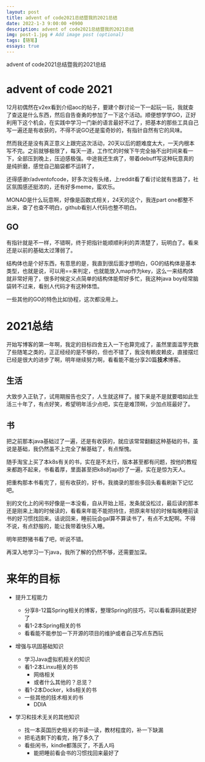 ```yaml
---
layout: post
title: advent of code2021总结暨我的2021总结
date: 2022-1-3 9:00:00 +0900
description: advent of code2021总结暨我的2021总结
img: post-1.jpg # Add image post (optional)
tags: [随笔]
essays: true  
---
```


advent of code2021总结暨我的2021总结

# advent of code 2021

12月初偶然在v2ex看到介绍aoc的帖子，要建个群讨论一下一起玩一玩，我就查了查这是什么东西，然后自告奋勇的参加了一下这个活动。顺便想学学GO，正好利用下这个机会，在实践中学习一门新的语言最好不过了，把基本的那些工具自己写一遍还是有收获的，不得不说GO还是蛮奇妙的，有指针自然有它的风味。

然而我还是没有真正意义上跟完这次活动，20天以后的题难度太大，一天内根本写不完。之前就够极限了，每天一道，工作忙的时候下午完全抽不出时间来看一下，全部压到晚上，压迫感极强。中途我还生病了，带着debuff写这种玩意真的是纯折磨，感觉自己脑袋都不运转了，

还得感谢r/adventofcode，好多次没有头绪，上reddit看了看讨论就有思路了，社区氛围感还挺浓的，还有好多meme，蛮欢乐。

MONAD是什么玩意啊，好像是函数式相关，24天的这个，我连part one都整不出来，查了也查不明白，github看别人代码也整不明白。

## GO

有指针就是不一样，不错啊，终于把指针能顺顺利利的弄清楚了，玩明白了。看来还是以前的基础太过薄弱了。

结构体也是个好东西，有意思的是，我直到很后面才想明白，GO的结构体是基本类型，也就是说，可以用==来判定，也就能放入map作为key，这么一来结构体就非常好用了，很多时候定义点简单的结构体能帮好多忙，我这种java boy经常脑袋转不过来，看别人代码才有这种体悟。

一些其他的GO的特色比如协程，这次都没用上。

# 2021总结

开始写博客的第一年啊，我定的目标四舍五入一下也算完成了，虽然里面滥竽充数了些随笔之类的，正正经经的是不够的，但也不错了，我没有赖皮赖皮，直接摆烂已经是很大的进步了啊，明年继续努力啊，看看能不能分享20篇**技术**博客。

## 生活

大致步入正轨了，试用期报告也交了，人生就这样了。接下来是不是就要唱如此生活三十年了，有点好笑，希望明年活少点吧，实在是难顶啊，少加点班最好了。

## 书

把之前那本java基础过了一遍，还是有收获的，就应该常常翻翻这种基础的书，虽说是基础，我仍然虽不上完全了解基础了，有点惭愧。

随手淘宝上买了本k8s有关的书，实在是不太行，版本甚至都有问题，按他的教程来都跑不起来，书看着厚，里面甚至把k8s的api抄了一遍，实在是惊为天人。

把重构那本书看完了，挺有收获的，好书，我摘录的那些多回头看看刷新下记忆吧。

别的文化上的闲书好像是一本没看，自从开始上班，发条就没松过，最后读的那本还是刚来上海的时候读的，看看来年能不能把持住，把原来年轻的时候每晚睡前读书的好习惯找回来。话说回来，睡前玩会gal算不算读书了，有点不太配啊。不得不说，有点舒服的，能让我带着快乐入睡。

明年把野猪书看了吧，听说不错。

再深入地学习一下java，我所了解的仍然不够，还需要加深。

# 来年的目标

- 提升工程能力
  - 分享8-12篇Spring相关的博客，整理Spring的技巧，可以看看源码就更好了
  - 看1-2本Spring相关的书
  - 看看能不能参加一下开源的项目的维护或者自己写点东西玩
- 增强与巩固基础知识
  - 学习Java虚拟机相关的知识
  - 看1-2本Linxu相关的书
    - 网络相关
    - 或者什么其他的？总览？
  - 看1-2本Docker，k8s相关的书
  - 一些其他的技术相关的书
    - DDIA

- 学习和技术无关的其他知识
  - 找一本英国历史相关的书读一读，教材程度的，补一下缺漏
  - 把毛选剩下的看完，拖了多久了
  - 看些闲书，kindle都落灰了，不丢人吗
    - 能把睡前看会书的习惯找回来最好了
